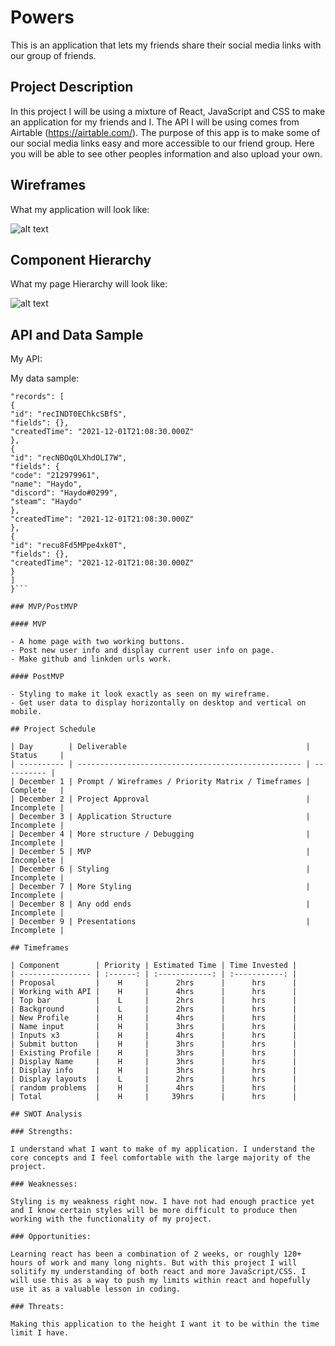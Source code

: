 # Powers

This is an application that lets my friends share their social media links with our group of friends.

## Project Description

In this project I will be using a mixture of React, JavaScript and CSS to make an application for my friends and I. The API I will be using comes from Airtable (https://airtable.com/). The purpose of this app is to make some of our social media links easy and more accessible to our friend group. Here you will be able to see other peoples information and also upload your own.

## Wireframes

What my application will look like:

![alt text](https://cdn1.bbcode0.com/uploads/2021/12/2/3eb4eb5cdba5f4b201cce41c54da0fcd-full.png)

## Component Hierarchy

What my page Hierarchy will look like:

![alt text](https://i.ibb.co/k6s5L92/Screenshosadwadasdawt-from-2021-12-02-14-59-32.jpg)

## API and Data Sample

My API:

My data sample:

````{
"records": [
{
"id": "recINDT0EChkcSBfS",
"fields": {},
"createdTime": "2021-12-01T21:08:30.000Z"
},
{
"id": "recNBOqOLXhdOLI7W",
"fields": {
"code": "212979961",
"name": "Haydo",
"discord": "Haydo#0299",
"steam": "Haydo"
},
"createdTime": "2021-12-01T21:08:30.000Z"
},
{
"id": "recu8Fd5MPpe4xk0T",
"fields": {},
"createdTime": "2021-12-01T21:08:30.000Z"
}
]
}```

### MVP/PostMVP

#### MVP

- A home page with two working buttons.
- Post new user info and display current user info on page.
- Make github and linkden urls work.

#### PostMVP

- Styling to make it look exactly as seen on my wireframe.
- Get user data to display horizontally on desktop and vertical on mobile.

## Project Schedule

| Day        | Deliverable                                        | Status     |
| ---------- | -------------------------------------------------- | ---------- |
| December 1 | Prompt / Wireframes / Priority Matrix / Timeframes | Complete   |
| December 2 | Project Approval                                   | Incomplete |
| December 3 | Application Structure                              | Incomplete |
| December 4 | More structure / Debugging                         | Incomplete |
| December 5 | MVP                                                | Incomplete |
| December 6 | Styling                                            | Incomplete |
| December 7 | More Styling                                       | Incomplete |
| December 8 | Any odd ends                                       | Incomplete |
| December 9 | Presentations                                      | Incomplete |

## Timeframes

| Component        | Priority | Estimated Time | Time Invested |
| ---------------- | :------: | :------------: | :-----------: |
| Proposal         |    H     |      2hrs      |      hrs      |
| Working with API |    H     |      4hrs      |      hrs      |
| Top bar          |    L     |      2hrs      |      hrs      |
| Background       |    L     |      2hrs      |      hrs      |
| New Profile      |    H     |      4hrs      |      hrs      |
| Name input       |    H     |      3hrs      |      hrs      |
| Inputs x3        |    H     |      4hrs      |      hrs      |
| Submit button    |    H     |      3hrs      |      hrs      |
| Existing Profile |    H     |      3hrs      |      hrs      |
| Display Name     |    H     |      3hrs      |      hrs      |
| Display info     |    H     |      3hrs      |      hrs      |
| Display layouts  |    L     |      2hrs      |      hrs      |
| random problems  |    H     |      4hrs      |      hrs      |
| Total            |    H     |     39hrs      |      hrs      |

## SWOT Analysis

### Strengths:

I understand what I want to make of my application. I understand the core concepts and I feel comfortable with the large majority of the project.

### Weaknesses:

Styling is my weakness right now. I have not had enough practice yet and I know certain styles will be more difficult to produce then working with the functionality of my project.

### Opportunities:

Learning react has been a combination of 2 weeks, or roughly 120+ hours of work and many long nights. But with this project I will solitify my understanding of both react and more JavaScript/CSS. I will use this as a way to push my limits within react and hopefully use it as a valuable lesson in coding.

### Threats:

Making this application to the height I want it to be within the time limit I have.
````
